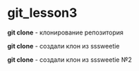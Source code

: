 # git_lesson3

**git clone** - клонирование репозитория

**git clone** - создали клон из sssweetie

**git clone** - создали клон из sssweetie №2